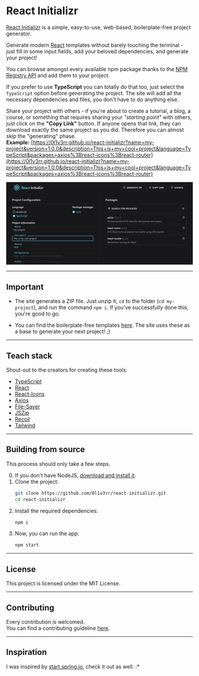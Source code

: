 # React Initializr

<a href="0l1v3rr.github.io/react-initializr" target="_blank">React Initializr</a> is a simple, easy-to-use, web-based, boilerplate-free project generator.  

Generate modern <a href="https://reactjs.org/" target="_blank">React</a> templates without barely touching the terminal - just fill in some input fields, add your beloved dependencies, and generate your project!  

You can browse amongst every available npm package thanks to the <a href="https://github.com/npm/registry" target="_blank">NPM Registry API</a> and add them to your project.  

If you prefer to use **TypeScript** you can totally do that too, just select the `TypeScript` option before generating the project. The site will add all the necessary dependencies and files, you don't have to do anything else.  

Share your project with others - if you're about to create a tutorial, a blog, a course, or something that requires sharing your *"starting point"* with others, just click on the **"Copy Link"** button. If anyone opens that link, they can download exactly the same project as you did. Therefore you can almost skip the "generating" phase.  
**Example:** [https://0l1v3rr.github.io/react-initializr?name=my-project&version=1.0.0&description=This+is+my+cool+project&language=TypeScript&packages=axios%3Breact-icons%3Breact-router](https://0l1v3rr.github.io/react-initializr?name=my-project&version=1.0.0&description=This+is+my+cool+project&language=TypeScript&packages=axios%3Breact-icons%3Breact-router)

<img src="./images/screenshot_1.png" alt="Screenshot">

<hr>

## Important
* The site generates a ZIP file. Just unzip it, `cd` to the folder (`cd my-project`), and run the command `npm i`. If you've successfully done this, you're good to go.  

* You can find the boilerplate-free templates [here]([./templates](https://github.com/0l1v3rr/react-initializr/tree/master/templates)). The site uses these as a base to generate your next project! ;)

<hr>

## Teach stack
Shout-out to the creators for creating these tools:
- [TypeScript](https://www.typescriptlang.org/)
- [React](https://reactjs.org/)
- [React-Icons](https://react-icons.github.io/react-icons/)
- [Axios](https://github.com/axios/axios)
- [File-Saver](https://github.com/eligrey/FileSaver.js/)
- [JSZip](https://stuk.github.io/jszip/)
- [Recoil](https://recoiljs.org/)
- [Tailwind](https://tailwindcss.com/)

<hr>

## Building from source
This process should only take a few steps.  

0. If you don't have NodeJS, [download and install it](https://nodejs.org/en/).
1. Clone the project:
    ```sh
    git clone https://github.com/0l1v3rr/react-initializr.git
    cd react-initializr
    ```
2. Install the required dependencies:
    ```sh
    npm i
    ```
3. Now, you can run the app:
    ```sh
    npm start
    ```

<hr>

## License
This project is licensed under the MIT License.

<hr>

## Contributing
Every contribution is welcomed.  
You can find a contributing guideline [here](CONTRIBUTING.md).

<hr>

## Inspiration
I was inspired by [start.spring.io](https://start.spring.io/), check it out as well. :*